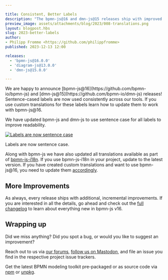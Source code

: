 ```yaml
---

title: Consistent, Better Labels
description: "The bpmn-js@16 and dmn-js@15 releases ship with improved labels. This may impact your custom translations."
preview_image: assets/attachments/blog/2023/008-translations.png
layout: blogpost.hbs
slug: 2023-better-labels
author:
- Philipp Fromme <https://github.com/philippfromme>
published: 2023-12-13 12:00

releases:
  - 'bpmn-js@16.0.0'
  - 'diagram-js@13.0.0'
  - 'dmn-js@15.0.0'

---
```


<p class="introduction">
  We are happy to announce [bpmn-js@16](https://github.com/bpmn-io/bpmn-js) and [dmn-js@15](https://github.com/bpmn-io/dmn-js) releases! Sentence-cased labels are now used consistently across our tools. If you use custom translations for these labels learn how to update them to work with bpmn-js@16.
</p>

<!-- continue -->

We have updated bpmn-js and dmn-js to use sentence case for all labels to improve readability.

<div class="figure full-size">
  <a href="https://demo.bpmn.io/s/start">
    <img src="{{ assets }}/attachments/blog/2023/008-translations.png" alt="Labels are now sentence case">
  </a>

  <p class="caption">
    Labels are now sentence case.
  </p>
</div>

Along with bpmn-js we have also updated all translations available as part of [bpmn-js-i18n](https://github.com/bpmn-io/bpmn-js-i18n). If you use bpmn-js-i18n in your project, update to the latest version. If you have created custom translations and want to use bpmn-js@16, you need to update them [accordingly](https://github.com/bpmn-io/bpmn-js-i18n/commit/bfa0696804e753ee97af727ec74c6dad4209cf10).


## More Improvements

As always, every release ships with additional, incremental improvements. If you are interested in all the details, go ahead and check out the [full changelog](https://github.com/bpmn-io/bpmn-js/blob/develop/CHANGELOG.md#1600) to learn about everything new in bpmn-js v16.


## Wrapping up

Did we miss anything? Did you spot a bug, or would you like to suggest an improvement?

Reach out to us via [our forums](https://forum.bpmn.io/), [follow us on Mastodon](https://fosstodon.org/@bpmn_io), and file an issue you find in the respective project issue trackers.

Get the latest BPMN modeling toolkit pre-packaged or as source code via [npm](https://www.npmjs.com/package/bpmn-js) or [unpkg](https://unpkg.com/bpmn-js/).
